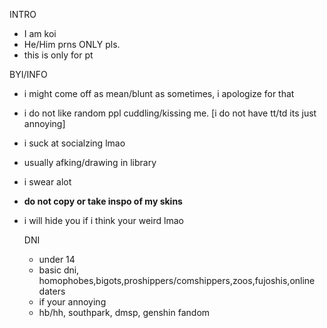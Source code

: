 
INTRO
- I am koi
- He/Him prns ONLY pls.
- this is only for pt

BYI/INFO
- i might come off as mean/blunt as sometimes, i apologize for that
- i do not like random ppl cuddling/kissing me. [i do not have tt/td its just annoying]
- i suck at socialzing lmao 
- usually afking/drawing in library 
- i swear alot
- **do not copy or take inspo of my skins** 
- i will hide you if i think your weird lmao

  DNI
    - under 14 
    - basic dni, homophobes,bigots,proshippers/comshippers,zoos,fujoshis,online daters
    - if your annoying 
    - hb/hh, southpark, dmsp, genshin fandom

